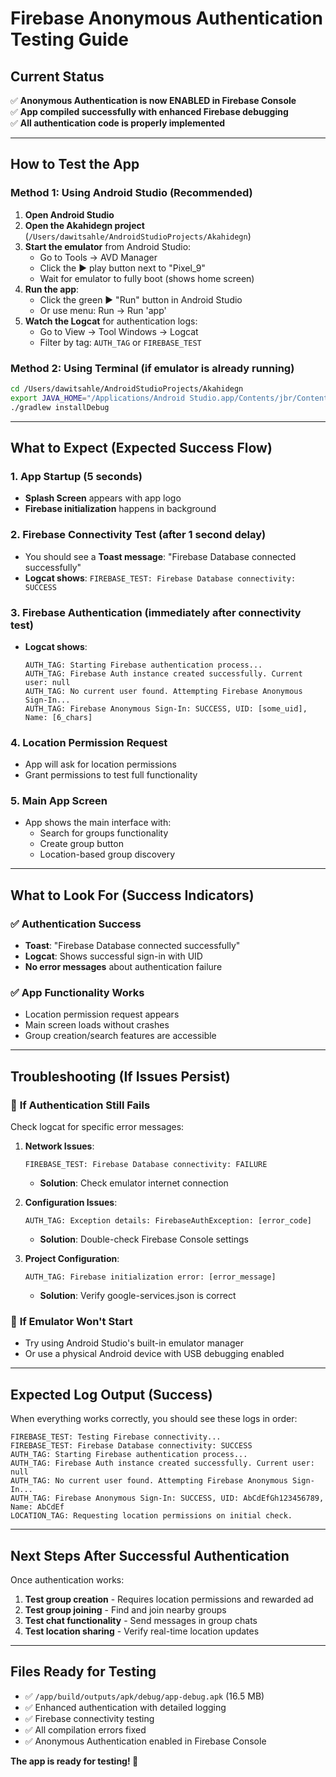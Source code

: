 # Firebase Anonymous Authentication Testing Guide

## Current Status
✅ **Anonymous Authentication is now ENABLED in Firebase Console**  
✅ **App compiled successfully with enhanced Firebase debugging**  
✅ **All authentication code is properly implemented**

---

## How to Test the App

### Method 1: Using Android Studio (Recommended)
1. **Open Android Studio**
2. **Open the Akahidegn project** (`/Users/dawitsahle/AndroidStudioProjects/Akahidegn`)
3. **Start the emulator** from Android Studio:
   - Go to Tools → AVD Manager
   - Click the ▶️ play button next to "Pixel_9"
   - Wait for emulator to fully boot (shows home screen)
4. **Run the app**:
   - Click the green ▶️ "Run" button in Android Studio
   - Or use menu: Run → Run 'app'
5. **Watch the Logcat** for authentication logs:
   - Go to View → Tool Windows → Logcat
   - Filter by tag: `AUTH_TAG` or `FIREBASE_TEST`

### Method 2: Using Terminal (if emulator is already running)
```bash
cd /Users/dawitsahle/AndroidStudioProjects/Akahidegn
export JAVA_HOME="/Applications/Android Studio.app/Contents/jbr/Contents/Home"
./gradlew installDebug
```

---

## What to Expect (Expected Success Flow)

### 1. **App Startup (5 seconds)**
- **Splash Screen** appears with app logo
- **Firebase initialization** happens in background

### 2. **Firebase Connectivity Test (after 1 second delay)**
- You should see a **Toast message**: "Firebase Database connected successfully"
- **Logcat shows**: `FIREBASE_TEST: Firebase Database connectivity: SUCCESS`

### 3. **Firebase Authentication (immediately after connectivity test)**
- **Logcat shows**: 
  ```
  AUTH_TAG: Starting Firebase authentication process...
  AUTH_TAG: Firebase Auth instance created successfully. Current user: null
  AUTH_TAG: No current user found. Attempting Firebase Anonymous Sign-In...
  AUTH_TAG: Firebase Anonymous Sign-In: SUCCESS, UID: [some_uid], Name: [6_chars]
  ```

### 4. **Location Permission Request**
- App will ask for location permissions
- Grant permissions to test full functionality

### 5. **Main App Screen**
- App shows the main interface with:
  - Search for groups functionality
  - Create group button
  - Location-based group discovery

---

## What to Look For (Success Indicators)

### ✅ **Authentication Success**
- **Toast**: "Firebase Database connected successfully"
- **Logcat**: Shows successful sign-in with UID
- **No error messages** about authentication failure

### ✅ **App Functionality Works**
- Location permission request appears
- Main screen loads without crashes
- Group creation/search features are accessible

---

## Troubleshooting (If Issues Persist)

### 🔴 **If Authentication Still Fails**
Check logcat for specific error messages:

1. **Network Issues**:
   ```
   FIREBASE_TEST: Firebase Database connectivity: FAILURE
   ```
   - **Solution**: Check emulator internet connection

2. **Configuration Issues**:
   ```
   AUTH_TAG: Exception details: FirebaseAuthException: [error_code]
   ```
   - **Solution**: Double-check Firebase Console settings

3. **Project Configuration**:
   ```
   AUTH_TAG: Firebase initialization error: [error_message]
   ```
   - **Solution**: Verify google-services.json is correct

### 🔴 **If Emulator Won't Start**
- Try using Android Studio's built-in emulator manager
- Or use a physical Android device with USB debugging enabled

---

## Expected Log Output (Success)

When everything works correctly, you should see these logs in order:

```
FIREBASE_TEST: Testing Firebase connectivity...
FIREBASE_TEST: Firebase Database connectivity: SUCCESS
AUTH_TAG: Starting Firebase authentication process...
AUTH_TAG: Firebase Auth instance created successfully. Current user: null
AUTH_TAG: No current user found. Attempting Firebase Anonymous Sign-In...
AUTH_TAG: Firebase Anonymous Sign-In: SUCCESS, UID: AbCdEfGh123456789, Name: AbCdEf
LOCATION_TAG: Requesting location permissions on initial check.
```

---

## Next Steps After Successful Authentication

Once authentication works:
1. **Test group creation** - Requires location permissions and rewarded ad
2. **Test group joining** - Find and join nearby groups
3. **Test chat functionality** - Send messages in group chats
4. **Test location sharing** - Verify real-time location updates

---

## Files Ready for Testing
- ✅ `/app/build/outputs/apk/debug/app-debug.apk` (16.5 MB)
- ✅ Enhanced authentication with detailed logging
- ✅ Firebase connectivity testing
- ✅ All compilation errors fixed
- ✅ Anonymous Authentication enabled in Firebase Console

**The app is ready for testing! 🚀**
